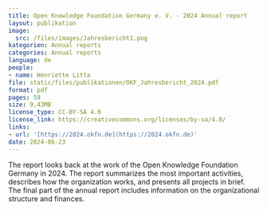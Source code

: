 ```yaml
---
title: Open Knowledge Foundation Germany e. V. - 2024 Annual report
layout: publikation
image:
  src: /files/images/Jahresbericht1.png
kategorien: Annual reports
categories: Annual reports
language: de
people:
- name: Henriette Litta
file: static/files/publikationen/OKF_Jahresbericht_2024.pdf
format: pdf
pages: 59
size: 9,43MB
license_type: CC-BY-SA 4.0
license_link: https://creativecommons.org/licenses/by-sa/4.0/
links:
- url: '[https://2024.okfn.de](https://2024.okfn.de)'
date: 2024-06-23
---
```


The report looks back at the work of the Open Knowledge Foundation Germany in 2024. The report summarizes the most important activities, describes how the organization works, and presents all projects in brief. The final part of the annual report includes information on the organizational structure and finances.
